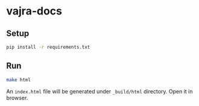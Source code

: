 # vajra-docs

## Setup
```bash
pip install -r requirements.txt
```

## Run
```bash
make html
```

An `index.html` file will be generated under `_build/html` directory. Open it in browser.
